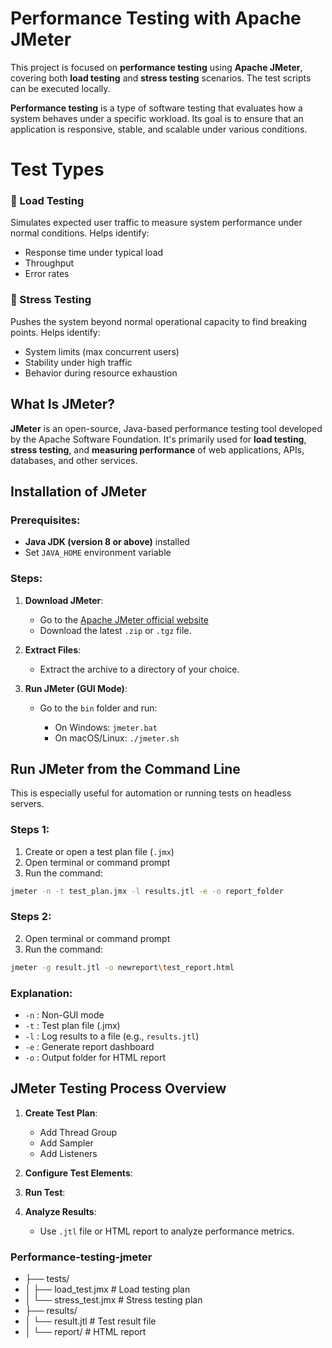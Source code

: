 # Performance Testing with Apache JMeter

This project is focused on **performance testing** using **Apache JMeter**, covering both **load testing** and **stress testing** scenarios. The test scripts can be executed locally.

**Performance testing** is a type of software testing that evaluates how a system behaves under a specific workload. Its goal is to ensure that an application is responsive, stable, and scalable under various conditions. 

# Test Types

### 🔹 Load Testing
Simulates expected user traffic to measure system performance under normal conditions. Helps identify:
- Response time under typical load
- Throughput
- Error rates

### 🔹 Stress Testing
Pushes the system beyond normal operational capacity to find breaking points. Helps identify:
- System limits (max concurrent users)
- Stability under high traffic
- Behavior during resource exhaustion

## What Is JMeter?

**JMeter** is an open-source, Java-based performance testing tool developed by the Apache Software Foundation. It's primarily used for **load testing**, **stress testing**, and **measuring performance** of web applications, APIs, databases, and other services.

## Installation of JMeter

### Prerequisites:

* **Java JDK (version 8 or above)** installed
* Set `JAVA_HOME` environment variable

### Steps:

1. **Download JMeter**:

   * Go to the [Apache JMeter official website](https://jmeter.apache.org/)
   * Download the latest `.zip` or `.tgz` file.

2. **Extract Files**:

   * Extract the archive to a directory of your choice.

3. **Run JMeter (GUI Mode)**:

   * Go to the `bin` folder and run:

     * On Windows: `jmeter.bat`
     * On macOS/Linux: `./jmeter.sh`


## Run JMeter from the Command Line

This is especially useful for automation or running tests on headless servers.

### Steps 1:

1. Create or open a test plan file (`.jmx`)
2. Open terminal or command prompt
3. Run the command:

```bash
jmeter -n -t test_plan.jmx -l results.jtl -e -o report_folder
```

### Steps 2:

2. Open terminal or command prompt
3. Run the command:

```bash
jmeter -g result.jtl -o newreport\test_report.html
```

### Explanation:

* `-n` : Non-GUI mode
* `-t` : Test plan file (.jmx)
* `-l` : Log results to a file (e.g., `results.jtl`)
* `-e` : Generate report dashboard
* `-o` : Output folder for HTML report

## JMeter Testing Process Overview

1. **Create Test Plan**:

   * Add Thread Group 
   * Add Sampler 
   * Add Listeners 

2. **Configure Test Elements**:
3. **Run Test**:
4. **Analyze Results**:

   * Use `.jtl` file or HTML report to analyze performance metrics.

### Performance-testing-jmeter
- ├── tests/
- │ ├── load_test.jmx # Load testing plan
- │ └── stress_test.jmx # Stress testing plan
- ├── results/
- │ └── result.jtl # Test result file
- │ └── report/ # HTML report

